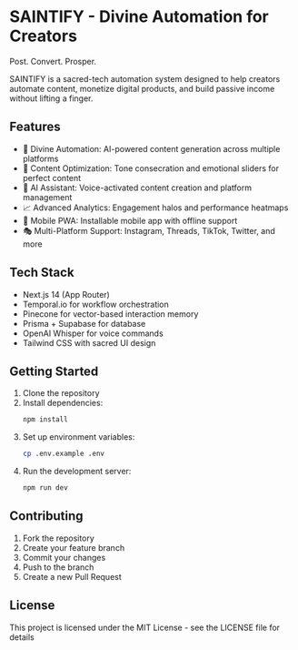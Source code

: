 # SAINTIFY - Divine Automation for Creators

Post. Convert. Prosper.

SAINTIFY is a sacred-tech automation system designed to help creators automate content, monetize digital products, and build passive income without lifting a finger.

## Features

- 🌟 Divine Automation: AI-powered content generation across multiple platforms
- 🎯 Content Optimization: Tone consecration and emotional sliders for perfect content
- 🤖 AI Assistant: Voice-activated content creation and platform management
- 📈 Advanced Analytics: Engagement halos and performance heatmaps
- 📱 Mobile PWA: Installable mobile app with offline support
- 🎭 Multi-Platform Support: Instagram, Threads, TikTok, Twitter, and more

## Tech Stack

- Next.js 14 (App Router)
- Temporal.io for workflow orchestration
- Pinecone for vector-based interaction memory
- Prisma + Supabase for database
- OpenAI Whisper for voice commands
- Tailwind CSS with sacred UI design

## Getting Started

1. Clone the repository
2. Install dependencies:
   ```bash
   npm install
   ```
3. Set up environment variables:
   ```bash
   cp .env.example .env
   ```
4. Run the development server:
   ```bash
   npm run dev
   ```

## Contributing

1. Fork the repository
2. Create your feature branch
3. Commit your changes
4. Push to the branch
5. Create a new Pull Request

## License

This project is licensed under the MIT License - see the LICENSE file for details
